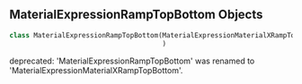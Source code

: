 ## MaterialExpressionRampTopBottom Objects

```python
class MaterialExpressionRampTopBottom(MaterialExpressionMaterialXRampTopBottom
                                      )
```

deprecated: 'MaterialExpressionRampTopBottom' was renamed to 'MaterialExpressionMaterialXRampTopBottom'.

<a id="unreal.MaterialExpressionMaterialXRemap"></a>